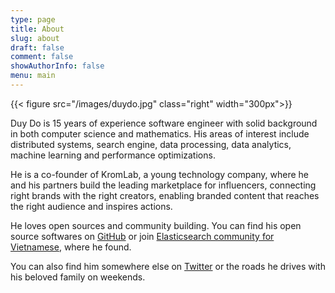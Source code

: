 ```yaml
---
type: page
title: About
slug: about
draft: false
comment: false
showAuthorInfo: false
menu: main
---
```


{{< figure src="/images/duydo.jpg" class="right" width="300px">}}

Duy Do is 15 years of experience software engineer with solid background in both computer science and mathematics.
His areas of interest include distributed systems, search engine, data processing, data analytics, machine learning and performance optimizations.

He is a co-founder of KromLab, a young technology company, where he and his partners build the leading marketplace for influencers, connecting right brands with the right creators, enabling branded content that reaches the right audience and inspires actions.

He loves open sources and community building. You can find his open source softwares on [GitHub](https://github.com/duydo) or join [Elasticsearch community for Vietnamese](https://www.facebook.com/groups/elasticsearchvn/), where he found.

You can also find him somewhere else on [Twitter](https://twitter.com/duydo) or the roads he drives with his beloved family on weekends.

